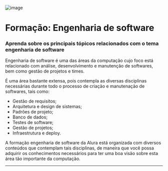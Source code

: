 ![image](https://github.com/AndreCoutinhom/Formacao-Engenharia-de-Software/assets/91290799/62958656-9d3a-4355-8280-07457bb88979)

 # Formação: Engenharia de software

### Aprenda sobre os principais tópicos relacionados com o tema engenharia de software

Engenharia de software é uma das áreas da computação cujo foco está relacionado com análise, desenvolvimento e manutenção de softwares, bem como gestão de projetos e times.

É uma área bastante extensa, pois contempla as diversas disciplinas necessárias durante todo o processo de criação e manutenação de softwares, tais como:

* Gestão de requisitos;
* Arquitetura e design de sistemas;
* Padrões de projeto;
* Banco de dados;
* Testes de software;
* Gestão de projetos;
* Infraestrutura e deploy.

A formação engenharia de software da Alura está organizada com diversos conteúdos que contemplam tais disciplinas, de maneira que você possa adquirir os conhecimentos necessários para ter uma boa visão sobre esta área tão importante da computação.

---
